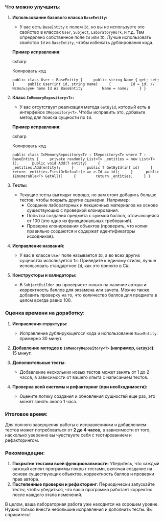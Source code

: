 ### Что можно улучшить:

1. **Использование базового класса `BaseEntity`:**
    
    - У вас есть `BaseEntity` с полем `Id`, но вы не используете это свойство в классах `User`, `Subject`, `LaboratoryWork`, и т.д. Там определено собственное поле `Id` или `ID`. Лучше использовать свойство `Id` из `BaseEntity`, чтобы избежать дублирования кода.
    
    **Пример исправления:**
    
    csharp
    
    Копировать код
    
    `public class User : BaseEntity {     public string Name { get; set; }      public User(int id, string name)     {         Id = id; // Используем поле Id из BaseEntity         Name = name;     } }`
    
2. **Класс `InMemoryRepository<T>`:**
    
    - У вас отсутствует реализация метода `GetById`, который есть в интерфейсе `IRepository<T>`. Чтобы исправить это, добавьте метод для поиска сущности по `Id`.
    
    **Пример исправления:**
    
    csharp
    
    Копировать код
    
    `public class InMemoryRepository<T> : IRepository<T> where T : BaseEntity {     private readonly List<T> _entities = new List<T>();      public void Add(T entity)     {         _entities.Add(entity);     }      public T GetById(int id)     {         return _entities.FirstOrDefault(e => e.Id == id);     }      public IEnumerable<T> GetAll()     {         return _entities;     } }`
    
3. **Тесты:**
    
    - Текущие тесты выглядят хорошо, но вам стоит добавить больше тестов, чтобы покрыть другие сценарии. Например:
        - Создание лабораторных и лекционных материалов на основе существующих с проверкой клонирования.
        - Попытка создания предмета с суммой баллов, отличающейся от 100 (это одно из функциональных требований).
        - Проверка клонирования объектов (проверить, что копии правильно создаются и содержат идентификаторы исходников).
4. **Исправление названий:**
    
    - У вас в классе `User` поле называется `ID`, а во всех других сущностях используется `Id`. Приведите к единому стилю, лучше использовать стандартное `Id`, как это принято в C#.
5. **Конструкторы и валидаторы:**
    
    - В `SubjectBuilder` вы проверяете только на наличие автора и корректность баллов для экзамена или зачета. Можно также добавить проверку на то, что количество баллов для предмета в целом всегда равно 100.

### Оценка времени на доработку:

1. **Исправления структуры:**
    
    - Исправление дублирующегося кода и использование `BaseEntity`: примерно 30 минут.
2. **Добавление методов в `InMemoryRepository<T>` (например, `GetById`)**: 15 минут.
    
3. **Дополнительные тесты:**
    
    - Добавление нескольких новых тестов может занять от 1 до 2 часов, в зависимости от вашего опыта с написанием тестов.
4. **Проверка всей системы и рефакторинг (при необходимости):**
    
    - Оцените логику создания и обновления сущностей еще раз, это может занять около 1 часа.

### Итоговое время:

Для полного завершения работы с исправлениями и добавлением тестов может потребоваться от **2 до 4 часов**, в зависимости от того, насколько уверенно вы чувствуете себя с тестированием и рефакторингом.

### Рекомендации:

1. **Покрытие тестами всей функциональности**: Убедитесь, что каждый важный аспект программы покрыт тестами, включая создание на основе существующих объектов, корректность баллов и проверки прав автора.
2. **Постепенные проверки и рефакторинг**: Периодически запускайте тесты, чтобы убедиться, что ваша программа работает корректно после каждого этапа изменений.

В целом, ваша лабораторная работа уже находится на хорошем уровне. Нужно только внести небольшие исправления и дополнить тесты. Вы справитесь!